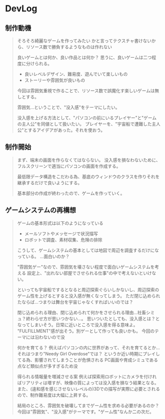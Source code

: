 # DevLog

## 制作動機

> そろそろ綺麗なゲームを作ってみたい
> かと言ってテクスチャ書けないから、リソース数で勝負するようなものは作れない
>
> 良いゲームとは何か、良い作品とは何か？
> 思うに、良いゲームは二つ程度に分けられる。
>
> - 良いレベルデザイン、難易度、遊んでいて楽しいもの
> - ストーリーや雰囲気が良いもの
>
> 今回は雰囲気重視で作ることで、リソース数で誤魔化す楽しいゲームは無しとする。
>
> 雰囲気…ということで、"没入感"をテーマにしたい。
>
> 没入感を上げる方法として、"パソコンの前にいるプレイヤー"と"ゲームの主人公"を同値として扱いたい。
> プレイヤーを、"宇宙船で遭難した主人公"とするアイデアがあった。それを使おう。

## 制作開始

> まず、端末の画面を作らなくてはならない。
> 没入感を損なわないために、フルスクリーンで適当にパソコンの画面を作成する。
>
> 最低限データ構造をこだわる為、基底のウィンドウのクラスを作りそれを継承するだけで良いようにする。
>
> 基本部分の作成が終わったので、ゲームを作っていく。

## ゲームシステムの再構想

> ゲームの基本形式は以下のようになっている
>
> - メールソフトやメッセージで状況描写
> - ロボットで調査、素材収集、危険の排除
>
> こうして、ゲームシステムの基本としては地図で周辺を調査するだけになっている。
> …面白いのか？
>
> "雰囲気ゲー"なので、雰囲気を壊さない程度で面白いゲームシステムを考える
> 設定上、"出れない部屋でさせられる仕事"の中で考えないといけない。
>
> といっても宇宙船でするとなると周辺探索ぐらいしかないし、周辺探索のゲーム性を上げるとすると没入感が無くなってしまう。
> ただ閉じ込められたならば…つまりは舞台を宇宙じゃなくすればいいのでは？
>
> 閉じ込められる理由、閉じ込められて何かをさせられる理由…社畜シミュ？終わらせ方が思いつかない…。
> 思いついたとしても、没入感とは？となってしまいそう。日常に近いところで没入感を得る意味よ。
> "FULFILLMENT"感が出そう。別ゲーとして作っても良いかも。
> 今回のテーマには沿わないので没
>
> 何かを育てる？
> 例えばパソコンの内に世界があって、それを育てるとか…
> それはつまり"Needy Girl Overdose"では？
> というか近い時期にプレイしてる為、影響されてしまうことが危惧される
> PC画面や育成シミュである点など類似点が多すぎるため没
>
> 得られる情報量を増減させる案
> 例えば探索用ロボットにカメラを付ければリアリティは増すが、映像の質によっては没入感を損なう結果となる。
> また、(違和感を感じさせないレベルの)3Dでの描写が実際に必要とされるので、制作難易度は大幅に上昇する。
>
> 結局のところ、雰囲気を破壊してまでゲーム性を求める必要があるのか？
> 今回は"雰囲気"、"没入感"がテーマです。"ゲーム性"なんか二の次だ。

